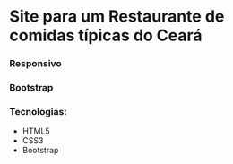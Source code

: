 # Site para um Restaurante de comidas típicas do Ceará

### Responsivo
### Bootstrap

### Tecnologias:
 - HTML5
 - CSS3
 - Bootstrap